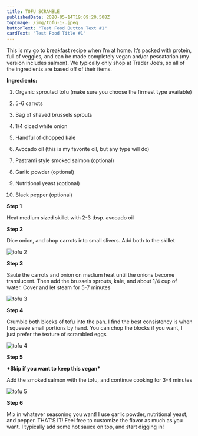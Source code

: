 ```yaml
---
title: TOFU SCRAMBLE
publishedDate: 2020-05-14T19:09:20.508Z
topImage: /img/tofu-1-.jpeg
buttonText: "Test Food Button Text #1"
cardText: "Test Food Title #1"
---
```

This is my go to breakfast recipe when I’m at home. It’s packed with protein, full of veggies, and can be made completely vegan and/or pescatarian (my version includes salmon). We typically only shop at Trader Joe’s, so all of the ingredients are based off of their items.



**Ingredients:**

1. Organic sprouted tofu (make sure you choose the firmest type available)

2. 5-6 carrots

3. Bag of shaved brussels sprouts

4. 1/4 diced white onion

5. Handful of chopped kale

6. Avocado oil (this is my favorite oil, but any type will do)

7. Pastrami style smoked salmon (optional)

8. Garlic powder (optional)

9. Nutritional yeast (optional)

10. Black pepper (optional)

**Step 1**

Heat medium sized skillet with 2-3 tbsp. avocado oil

**Step 2**

Dice onion, and chop carrots into small slivers. Add both to the skillet

![tofu 2 ](/img/tofu-2-.jpeg "Recipes-tofu 2")

**Step 3**

Sauté the carrots and onion on medium heat until the onions become translucent. Then add the brussels sprouts, kale, and about 1/4 cup of water. Cover and let steam for 5-7 minutes

![tofu 3](/img/tofu-3-.jpeg "recipes-tofu 3")

**Step 4**

Crumble both blocks of tofu into the pan. I find the best consistency is when I squeeze small portions by hand. You can chop the blocks if you want, I just prefer the texture of scrambled eggs

![tofu 4](/img/tofu-4-.jpeg "recipes-tofu 4")

**Step 5**

**\*Skip if you want to keep this vegan\***

Add the smoked salmon with the tofu, and continue cooking for 3-4 minutes

![tofu 5](/img/tofu-5-.jpeg "recipes-tofu 5")

**Step 6**

Mix in whatever seasoning you want! I use garlic powder, nutritional yeast, and pepper. THAT’S IT! Feel free to customize the flavor as much as you want. I typically add some hot sauce on top, and start digging in!